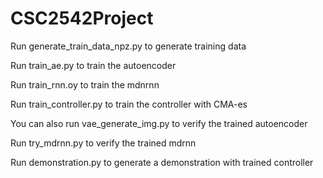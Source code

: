 # CSC2542Project
Run generate_train_data_npz.py to generate training data


Run train_ae.py to train the autoencoder


Run train_rnn.oy to train the mdnrnn


Run train_controller.py to train the controller with CMA-es


You can also run vae_generate_img.py to verify the trained autoencoder


Run try_mdrnn.py to verify the trained mdrnn


Run demonstration.py to generate a demonstration with trained controller


